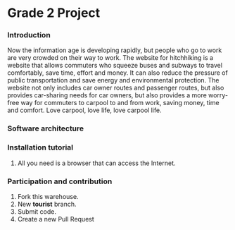 # Grade 2 Project

### Introduction

Now the information age is developing rapidly, but people who go to work are very crowded on their way to work. The website for hitchhiking is a website that allows commuters who squeeze buses and subways to travel comfortably, save time, effort and money. It can also reduce the pressure of public transportation and save energy and environmental protection. The website not only includes car owner routes and passenger routes, but also provides car-sharing needs for car owners, but also provides a more worry-free way for commuters to carpool to and from work, saving money, time and comfort. Love carpool, love life, love carpool life.

### Software architecture

### Installation tutorial

1. All you need is a browser that can access the Internet.

### Participation and contribution

1. Fork this warehouse.
2. New **tourist** branch.
3. Submit code.
4. Create a new Pull Request